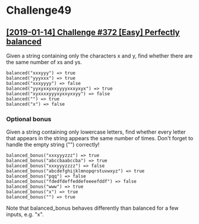 # Challenge49

## [[2019-01-14] Challenge #372 [Easy] Perfectly balanced](https://www.reddit.com/r/dailyprogrammer/comments/afxxca/20190114_challenge_372_easy_perfectly_balanced/)


Given a string containing only the characters x and y, find whether there are the same number of xs and ys.

```
balanced("xxxyyy") => true
balanced("yyyxxx") => true
balanced("xxxyyyy") => false
balanced("yyxyxxyxxyyyyxxxyxyx") => true
balanced("xyxxxxyyyxyxxyxxyy") => false
balanced("") => true
balanced("x") => false
```
### Optional bonus
Given a string containing only lowercase letters, find whether every letter that appears in the string appears the same number of times. Don't forget to handle the empty string ("") correctly!

```
balanced_bonus("xxxyyyzzz") => true
balanced_bonus("abccbaabccba") => true
balanced_bonus("xxxyyyzzzz") => false
balanced_bonus("abcdefghijklmnopqrstuvwxyz") => true
balanced_bonus("pqq") => false
balanced_bonus("fdedfdeffeddefeeeefddf") => false
balanced_bonus("www") => true
balanced_bonus("x") => true
balanced_bonus("") => true
```

Note that balanced_bonus behaves differently than balanced for a few inputs, e.g. "x".
